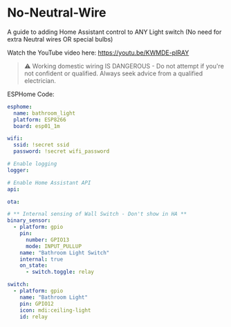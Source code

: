 # No-Neutral-Wire
 A guide to adding Home Assistant control to ANY Light switch (No need for extra Neutral wires OR special bulbs)

Watch the YouTube video here: https://youtu.be/KWMDE-plRAY


> :warning: Working domestic wiring IS DANGEROUS - Do not attempt if you're not confident or qualified. Always seek advice from a qualified electrician.




ESPHome Code:

```yaml
esphome:
  name: bathroom_light
  platform: ESP8266
  board: esp01_1m

wifi:
  ssid: !secret ssid
  password: !secret wifi_password

# Enable logging
logger:

# Enable Home Assistant API
api:

ota:

# ** Internal sensing of Wall Switch - Don't show in HA **
binary_sensor:
  - platform: gpio
    pin:
      number: GPIO13
      mode: INPUT_PULLUP
    name: "Bathroom Light Switch"
    internal: true
    on_state:
      - switch.toggle: relay

switch:
  - platform: gpio
    name: "Bathroom Light"
    pin: GPIO12
    icon: mdi:ceiling-light
    id: relay
```

